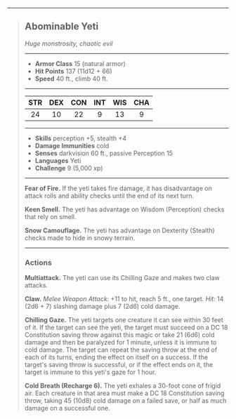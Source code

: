 ***
> ## Abominable Yeti
> *Huge monstrosity, chaotic evil*
> 
> ***
> 
> - **Armor Class** 15 (natural armor)
> - **Hit Points** 137 (11d12 + 66)
> - **Speed** 40 ft., climb 40 ft.
> 
> ***
> 
> |STR|DEX|CON|INT|WIS|CHA|
> |:---:|:---:|:---:|:---:|:---:|:---:|
> |24|10|22|9|13|9|
> 
> ***
> 
> - **Skills** perception +5, stealth +4
> - **Damage Immunities** cold
> - **Senses** darkvision 60 ft., passive Perception 15
> - **Languages** Yeti
> - **Challenge** 9 (5,000 xp)
> 
> ***
> 
> **Fear of Fire.** If the yeti takes fire damage, it has disadvantage on attack rolls and ability checks until the end of its next turn.
> 
> **Keen Smell.** The yeti has advantage on Wisdom (Perception) checks that rely on smell.
> 
> **Snow Camouflage.** The yeti has advantage on Dexterity (Stealth) checks made to hide in snowy terrain.
> 
> ***
> 
> ### Actions
> **Multiattack.** The yeti can use its Chilling Gaze and makes two claw attacks.
> 
> **Claw.** *Melee Weapon Attack:* +11 to hit, reach 5 ft., one target. *Hit:* 14 (2d6 + 7) slashing damage plus 7 (2d6) cold damage.
> 
> **Chilling Gaze.** The yeti targets one creature it can see within 30 feet of it. If the target can see the yeti, the target must succeed on a DC 18 Constitution saving throw against this magic or take 21 (6d6) cold damage and then be paralyzed for 1 minute, unless it is immune to cold damage. The target can repeat the saving throw at the end of each of its turns, ending the effect on itself on a success. If the target's saving throw is successful, or if the effect ends on it, the target is immune to this yeti's gaze for 1 hour.
> 
> **Cold Breath (Recharge 6).** The yeti exhales a 30-foot cone of frigid air. Each creature in that area must make a DC 18 Constitution saving throw, taking 45 (10d8) cold damage on a failed save, or half as much damage on a successful one.